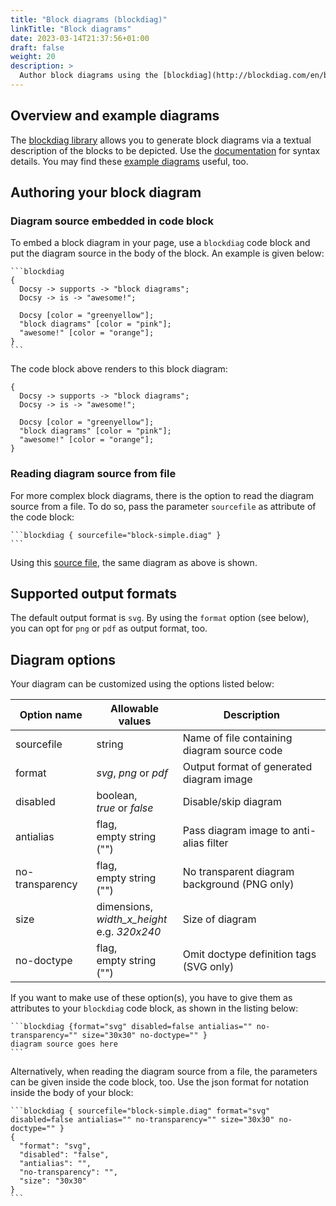 ```yaml
---
title: "Block diagrams (blockdiag)"
linkTitle: "Block diagrams"
date: 2023-03-14T21:37:56+01:00
draft: false
weight: 20
description: >
  Author block diagrams using the [blockdiag](http://blockdiag.com/en/blockdiag/) library.
---
```

## Overview and example diagrams

The [blockdiag library](https://github.com/blockdiag/blockdiag) allows you to generate block diagrams via a textual description of the blocks to be depicted. Use the [documentation](http://blockdiag.com/en/blockdiag/) for syntax details.
You may find these [example diagrams](https://github.com/blockdiag/blockdiag/tree/master/examples) useful, too.


## Authoring your block diagram

### Diagram source embedded in code block

To embed a block diagram in your page, use a `blockdiag` code block and put the diagram source in the body of the block. An example is given below: 

````
```blockdiag
{
  Docsy -> supports -> "block diagrams";
  Docsy -> is -> "awesome!";

  Docsy [color = "greenyellow"];
  "block diagrams" [color = "pink"];
  "awesome!" [color = "orange"];
}
```
````

The code block above renders to this block diagram:

```blockdiag
{
  Docsy -> supports -> "block diagrams";
  Docsy -> is -> "awesome!";

  Docsy [color = "greenyellow"];
  "block diagrams" [color = "pink"];
  "awesome!" [color = "orange"];
}
```

### Reading diagram source from file

For more complex block diagrams, there is the option to read the diagram source from a file. To do so, pass the parameter `sourcefile` as attribute of the code block:

````
```blockdiag { sourcefile="block-simple.diag" }
```
````

Using this [source file](block-simple.diag), the same diagram as above is shown.

## Supported output formats

The default output format is `svg`. By using the `format` option (see below), you can opt for `png` or `pdf` as output format, too. 

## Diagram options

Your diagram can be customized using the options listed below: 

| Option name     | Allowable values                                  | Description                                  |
|-----------------|---------------------------------------------------|----------------------------------------------|
| sourcefile      | string                                            | Name of file containing diagram source code  |
| format          | _svg_, _png_ or _pdf_                             | Output format of generated diagram image     |
| disabled        | boolean,<br>_true_ or _false_                     | Disable/skip diagram                         |
| antialias       | flag,<br>empty string ("")                        | Pass diagram image to anti-alias filter      |
| no-transparency | flag,<br>empty string ("")                        | No transparent diagram background (PNG only) |
| size            | dimensions,<br>_width_x_height_<br>e.g. _320x240_ | Size of diagram                              |
| no-doctype      | flag,<br>empty string ("")                        | Omit doctype definition tags (SVG only)      |

If you want to make use of these option(s), you have to give them as attributes to your `blockdiag` code block, as shown in the listing below:

````
```blockdiag {format="svg" disabled=false antialias="" no-transparency="" size="30x30" no-doctype="" }
diagram source goes here
```
````

Alternatively, when reading the diagram source from a file, the parameters can be given inside the code block, too. Use the json format for notation inside the body of your block:

````
```blockdiag { sourcefile="block-simple.diag" format="svg" disabled=false antialias="" no-transparency="" size="30x30" no-doctype="" }
{
  "format": "svg",
  "disabled": "false",
  "antialias": "",
  "no-transparency": "",
  "size": "30x30"
}
```
````
